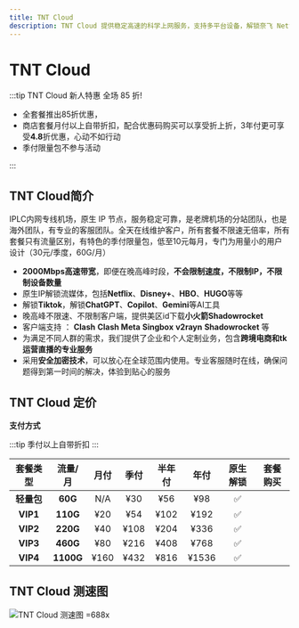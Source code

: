 ```yaml
---
title: TNT Cloud
description: TNT Cloud 提供稳定高速的科学上网服务，支持多平台设备，解锁奈飞 Netflix、HBO Max、Disney+ 等主流流媒体，适用于出国服务、流媒体加速以及个人和企业定制化解决方案，保障连接安全稳定，畅享高速体验。
---
```


# TNT Cloud

<!--@include: ./tip.md-->

:::tip TNT Cloud 新人特惠 全场 85 折!

- 全套餐推出85折优惠，<Copy type="tip" label="点击复制优惠码: TNT85" text="TNT85" bold />
- 商店套餐月付以上自带折扣，配合优惠码购买可以享受折上折，3年付更可享受**4.8**折优惠，心动不如行动
- 季付限量包不参与活动

:::

<Links
  :grid="2"
  :items="[
    {
      image: { src: 'https://i.theojs.cn/docs/TNT.webp', crop: true },
      name: 'TNT Cloud 新人特惠 全场 85 折!',
      desc: `全套餐推出85折优惠，优惠码<span class='promo-text'> xmfxmf7 </span>`,
      link: 'https://itheo.top/tnt',
      rel: 'sponsored noreferrer'
    }
  ]"
/>

## TNT Cloud简介 <Pill :image="{ src: 'https://i.theojs.cn/docs/TNT.webp', crop: true }" name="TNT Cloud官网" link="https://itheo.top/tnt" rel="sponsored noreferrer" /><Copy type="tip" label="点击复制优惠码: TNT85" text="TNT85" bold />

IPLC内网专线机场，原生 IP 节点，服务稳定可靠，是老牌机场的分站团队，也是海外团队，有专业的客服团队。全天在线维护客户，所有套餐不限速无倍率，所有套餐只有流量区别，有特色的季付限量包，低至10元每月，专门为用量小的用户设计（30元/季度，60G/月）

- **2000Mbps高速带宽**，即便在晚高峰时段，**不会限制速度，不限制IP，不限制设备数量**
- 原生IP解锁流媒体，包括**Netflix**、**Disney+**、**HBO**、**HUGO**等等
- 解锁**Tiktok**，解锁**ChatGPT**、**Copilot**、**Gemini**等AI工具
- 晚高峰不限速、不限制客户端，提供美区id下载**小火箭Shadowrocket**
- 客户端支持 ： **Clash** **Clash Meta** **Singbox** **v2rayn** **Shadowrocket** 等
- 为满足不同人群的需求，我们提供了企业和个人定制业务，包含**跨境电商和tk运营直播的专业服务**
- 采用**安全加密技术**，可以放心在全球范围内使用。专业客服随时在线，确保问题得到第一时间的解决，体验到贴心的服务

## TNT Cloud 定价

**支付方式** <pill :icon="{ icon: 'bi:alipay', color: '#1677ff' }" name="支付宝" /><pill :icon="{ icon: 'ri:wechat-pay-fill', color: '#07C160' }" name="微信支付" /><pill icon="cryptocurrency-color:usdt" name="USDT" />

:::tip
季付以上自带折扣
:::

|  套餐类型  |  流量/月  | 月付 | 季付 | 半年付 | 年付  | 原生解锁 |                                                    套餐购买                                                    |
| :--------: | :-------: | :--: | :--: | :----: | :---: | :------: | :------------------------------------------------------------------------------------------------------------: |
| **轻量包** |  **60G**  | N/A  | ¥30  |  ¥56   |  ¥98  |    ✅    | <Pill icon="mdi:arrow-right-circle" name="立即购买" link="https://itheo.top/tnt" rel="sponsored noreferrer" /> |
|  **VIP1**  | **110G**  | ¥20  | ¥54  |  ¥102  | ¥192  |    ✅    | <Pill icon="mdi:arrow-right-circle" name="立即购买" link="https://itheo.top/tnt" rel="sponsored noreferrer" /> |
|  **VIP2**  | **220G**  | ¥40  | ¥108 |  ¥204  | ¥336  |    ✅    | <Pill icon="mdi:arrow-right-circle" name="立即购买" link="https://itheo.top/tnt" rel="sponsored noreferrer" /> |
|  **VIP3**  | **460G**  | ¥80  | ¥216 |  ¥408  | ¥768  |    ✅    | <Pill icon="mdi:arrow-right-circle" name="立即购买" link="https://itheo.top/tnt" rel="sponsored noreferrer" /> |
|  **VIP4**  | **1100G** | ¥160 | ¥432 |  ¥816  | ¥1536 |    ✅    | <Pill icon="mdi:arrow-right-circle" name="立即购买" link="https://itheo.top/tnt" rel="sponsored noreferrer" /> |

## TNT Cloud 测速图

![TNT Cloud 测速图 =688x](https://i.theojs.cn/airport/tnt.webp)
